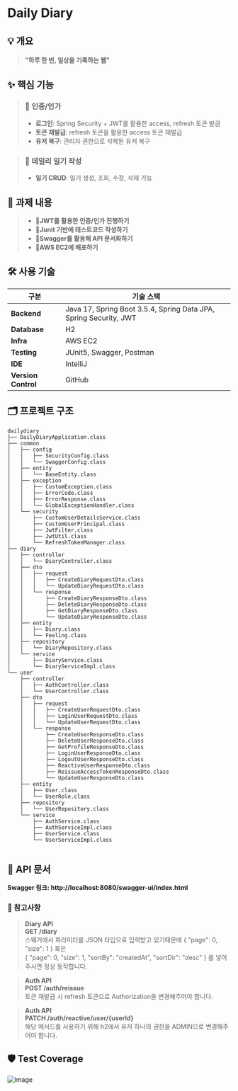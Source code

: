 # Daily Diary

## 💡 개요

> #### "하루 한 번, 일상을 기록하는 웹"
 
## ✨ 핵심 기능

> ### 💬 인증/인가
> - **로그인**: Spring Security + JWT를 활용한 access, refresh 토큰 발급
> - **토큰 재발급**: refresh 토큰을 활용한 access 토큰 재발급
> - **유저 복구**: 관리자 권한으로 삭제된 유저 복구

> ### 💬 데일리 일기 작성
> - **일기 CRUD**: 일기 생성, 조회, 수정, 삭제 가능

## 💫 과제 내용

> - 🎯**JWT를 활용한 인증/인가 진행하기**
> - 🎯**Junit 기반에 테스트코드 작성하기**
> - 🎯**Swagger를 활용해 API 문서화하기**
> - 🎯**AWS EC2에 배포하기**


## 🛠️ 사용 기술

| 구분 | 기술 스택 |
|------|-----------|
| **Backend** | Java 17, Spring Boot 3.5.4, Spring Data JPA, Spring Security, JWT |
| **Database** | H2 |
| **Infra** | AWS EC2 |
| **Testing** | JUnit5, Swagger, Postman |
| **IDE** | IntelliJ |
| **Version Control** | GitHub |

## 🗂️ 프로젝트 구조

```
dailydiary
├── DailyDiaryApplication.class
├── common
│   ├── config
│   │   ├── SecurityConfig.class
│   │   └── SwaggerConfig.class
│   ├── entity
│   │   └── BaseEntity.class
│   ├── exception
│   │   ├── CustomException.class
│   │   ├── ErrorCode.class
│   │   ├── ErrorResponse.class
│   │   └── GlobalExceptionHandler.class
│   └── security
│       ├── CustomUserDetailsService.class
│       ├── CustomUserPrincipal.class
│       ├── JwtFilter.class
│       ├── JwtUtil.class
│       └── RefreshTokenManager.class
├── diary
│   ├── controller
│   │   └── DiaryController.class
│   ├── dto
│   │   ├── request
│   │   │   ├── CreateDiaryRequestDto.class
│   │   │   └── UpdateDiaryRequestDto.class
│   │   └── response
│   │       ├── CreateDiaryResponseDto.class
│   │       ├── DeleteDiaryResponseDto.class
│   │       ├── GetDiaryResponseDto.class
│   │       └── UpdateDiaryResponseDto.class
│   ├── entity
│   │   ├── Diary.class
│   │   └── Feeling.class
│   ├── repository
│   │   └── DiaryRepository.class
│   └── service
│       ├── DiaryService.class
│       └── DiaryServiceImpl.class
└── user
    ├── controller
    │   ├── AuthController.class
    │   └── UserController.class
    ├── dto
    │   ├── request
    │   │   ├── CreateUserRequestDto.class
    │   │   ├── LoginUserRequestDto.class
    │   │   └── UpdateUserRequestDto.class
    │   └── response
    │       ├── CreateUserResponseDto.class
    │       ├── DeleteUserResponseDto.class
    │       ├── GetProfileResponseDto.class
    │       ├── LoginUserResponseDto.class
    │       ├── LogoutUserResponseDto.class
    │       ├── ReactiveUserResponseDto.class
    │       ├── ReissueAccessTokenResponseDto.class
    │       └── UpdateUserResponseDto.class
    ├── entity
    │   ├── User.class
    │   └── UserRole.class
    ├── repository
    │   └── UserRepository.class
    └── service
        ├── AuthService.class
        ├── AuthServiceImpl.class
        ├── UserService.class
        └── UserServiceImpl.class


```

## 📝 API 문서

**Swagger 링크: http://localhost:8080/swagger-ui/index.html**

### 💫 참고사항
> **Diary API** </br>
> **GET /diary** </br>
> 스웨거에서 파라미터를 JSON 타입으로 입력받고 있기때문에 {
"page": 0,
"size": 1
} 혹은 </br> {
"page": 0,
"size": 1,
"sortBy": "createdAt",
"sortDir": "desc"
} 를 넣어주시면 정상 동작합니다.

> **Auth API** </br>
> **POST /auth/reissue** </br>
> 토큰 재발급 시 refresh 토큰으로 Authorization을 변경해주어야 합니다.

> **Auth API** </br>
> **PATCH /auth/reactive/user/{userId}** </br>
> 해당 메서드를 사용하기 위해 h2에서 유저 하나의 권한을 ADMIN으로 변경해주어야 합니다.

## 🛡️ Test Coverage
![Image](https://github.com/user-attachments/assets/5e2c99cc-bbf1-4655-b721-6e0876396714)
